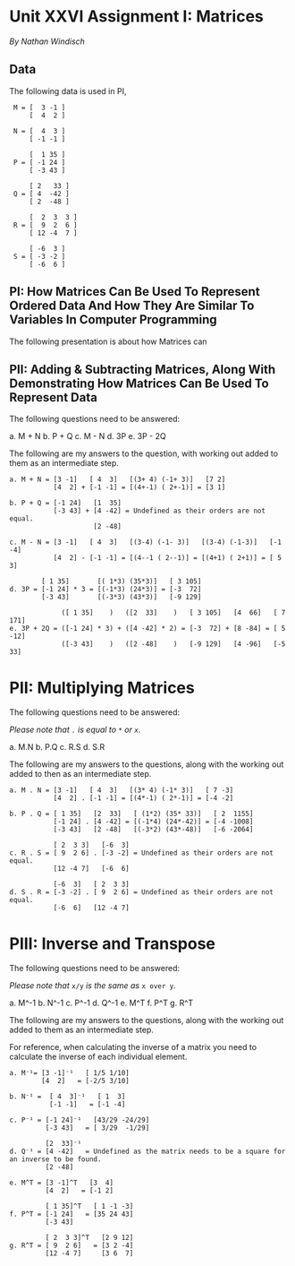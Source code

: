 # Unit XXVI Assignment I: Matrices
*By Nathan Windisch*

## Data
The following data is used in PI, 

```
 M = [  3 -1 ]
     [  4  2 ]
```

```
 N = [  4  3 ]
     [ -1 -1 ]
```

```
     [  1 35 ]
 P = [ -1 24 ]
     [ -3 43 ]
```

```
     [ 2   33 ]
 Q = [ 4  -42 ]
     [ 2  -48 ]
```

```
     [  2  3  3 ]
 R = [  9  2  6 ]
     [ 12 -4  7 ]
```

```
     [ -6  3 ]
 S = [ -3 -2 ]
     [ -6  6 ]
```

<pagebreak>

## PI: How Matrices Can Be Used To Represent Ordered Data And How They Are Similar To Variables In Computer Programming
The following presentation is about how Matrices can  

## PII: Adding & Subtracting Matrices, Along With Demonstrating How Matrices Can Be Used To Represent Data

The following questions need to be answered:

a. M + N
b. P + Q
c. M - N
d. 3P
e. 3P - 2Q

The following are my answers to the question, with working out added to them as an intermediate step.

```
a. M + N = [3 -1]   [ 4  3]   [(3+ 4) (-1+ 3)]   [7 2]
           [4  2] + [-1 -1] = [(4+-1) ( 2+-1)] = [3 1]
```

```
b. P + Q = [-1 24]   [1  35]
           [-3 43] + [4 -42] = Undefined as their orders are not equal.
                     [2 -48]
```

```
c. M - N = [3 -1]   [ 4  3]   [(3-4) (-1- 3)]   [(3-4) (-1-3)]   [-1 -4]
           [4  2] - [-1 -1] = [(4--1 ( 2--1)] = [(4+1) ( 2+1)] = [ 5  3]
```

```
        [ 1 35]       [( 1*3) (35*3)]   [ 3 105]
d. 3P = [-1 24] * 3 = [(-1*3) (24*3)] = [-3  72]
        [-3 43]       [(-3*3) (43*3)]   [-9 129]
```

```
             ([ 1 35]    )   ([2  33]    )   [ 3 105]   [4  66]   [ 7 171]
e. 3P + 2Q = ([-1 24] * 3) + ([4 -42] * 2) = [-3  72] + [8 -84] = [ 5 -12]
             ([-3 43]    )   ([2 -48]    )   [-9 129]   [4 -96]   [-5  33]
```

<pagebreak>

# PII: Multiplying Matrices

The following questions need to be answered:

*Please note that `.` is equal to `*` or `x`.*

a. M.N
b. P.Q
c. R.S
d. S.R

The following are my answers to the questions, along with the working out added to then as an intermediate step.

```
a. M . N = [3 -1]   [ 4  3]   [(3* 4) (-1* 3)]   [ 7 -3]
           [4  2] . [-1 -1] = [(4*-1) ( 2*-1)] = [-4 -2]
```

```
b. P . Q = [ 1 35]   [2  33]   [ (1*2) (35* 33)]   [ 2  1155]
           [-1 24] . [4 -42] = [(-1*4) (24*-42)] = [-4 -1008]
           [-3 43]   [2 -48]   [(-3*2) (43*-48)]   [-6 -2064]
```

```
           [ 2  3 3]   [-6  3]
c. R . S = [ 9  2 6] . [-3 -2] = Undefined as their orders are not equal.
           [12 -4 7]   [-6  6]
```

```
           [-6  3]   [ 2  3 3]
d. S . R = [-3 -2] . [ 9  2 6] = Undefined as their orders are not equal.
           [-6  6]   [12 -4 7]
```

<pagebreak>

# PIII: Inverse and Transpose

The following questions need to be answered:

*Please note that* `x/y` *is the same as* `x over y`*.*

a. M^-1
b. N^-1
c. P^-1
d. Q^-1
e. M^T
f. P^T
g. R^T

The following are my answers to the questions, along with the working out added to them as an intermediate step.

For reference, when calculating the inverse of a matrix you need to calculate the inverse of each individual element.

```
a. M⁻¹= [3 -1]⁻¹   [ 1/5 1/10]
        [4  2]   = [-2/5 3/10]
```

```
b. N⁻¹ =  [ 4  3]⁻¹   [ 1  3]
          [-1 -1]   = [-1 -4]
```

```
c. P⁻¹ = [-1 24]⁻¹   [43/29 -24/29]
         [-3 43]   = [ 3/29  -1/29]

```

```
         [2  33]⁻¹
d. Q⁻¹ = [4 -42]   = Undefined as the matrix needs to be a square for an inverse to be found.
         [2 -48]
```

```
e. M^T = [3 -1]^T   [3  4]
         [4  2]   = [-1 2]
```

```
         [ 1 35]^T   [ 1 -1 -3]
f. P^T = [-1 24]   = [35 24 43]
         [-3 43]
```

```
         [ 2  3 3]^T   [2 9 12]
g. R^T = [ 9  2 6]   = [3 2 -4]
         [12 -4 7]     [3 6  7]
```

